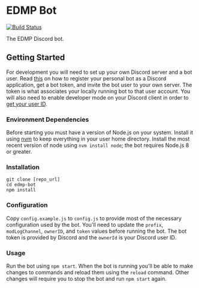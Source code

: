 # EDMP Bot

[![Build Status](https://travis-ci.org/buosseph/edmp-bot.svg?branch=master)](https://travis-ci.org/buosseph/edmp-bot)

The EDMP Discord bot.

## Getting Started

For development you will need to set up your own Discord server and a bot user. Read [this](https://github.com/reactiflux/discord-irc/wiki/Creating-a-discord-bot-&-getting-a-token) on how to register your personal bot as a Discord application, get a bot token, and invite the bot user to your own server. The token is what associates your locally running bot to that user account. You will also need to enable developer mode on your Discord client in order to [get your user ID](https://support.discordapp.com/hc/en-us/articles/206346498-Where-can-I-find-my-User-Server-Message-ID-).

### Environment Dependencies

Before starting you must have a version of Node.js on your system. Install it using [nvm](https://github.com/creationix/nvm) to keep everything in your user home directory. Install the most recent version of node using `nvm install node`; the bot requires Node.js 8 or greater.

### Installation

```
git clone [repo_url]
cd edmp-bot
npm install
```

### Configuration

Copy `config.example.js` to `config.js` to provide most of the necessary configuration used by the bot. You'll need to update the `prefix`, `modLogChannel`, `ownerID`, and `token` values before running the bot. The bot token is provided by Discord and the `ownerId` is your Discord user ID.

### Usage

Run the bot using `npm start`. When the bot is running you'll be able to make changes to commands and reload them using the `reload` command. Other changes will require you to stop the bot and run `npm start` again.

